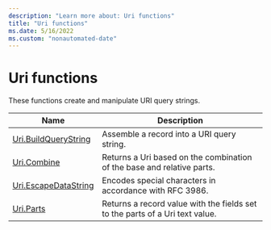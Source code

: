 ```yaml
---
description: "Learn more about: Uri functions"
title: "Uri functions"
ms.date: 5/16/2022
ms.custom: "nonautomated-date"
---
```

# Uri functions

These functions create and manipulate URI query strings.

|Name|Description|
|------------|---------------|
|[Uri.BuildQueryString](uri-buildquerystring.md) | Assemble a record into a URI query string.|
|[Uri.Combine](uri-combine.md)|Returns a Uri based on the combination of the base and relative parts.|
|[Uri.EscapeDataString](uri-escapedatastring.md) | Encodes special characters in accordance with RFC 3986.|
|[Uri.Parts](uri-parts.md)|Returns a record value with the fields set to the parts of a Uri text value.|
